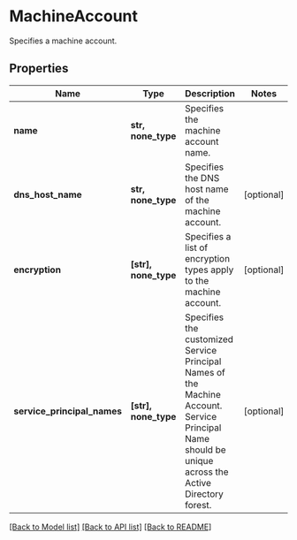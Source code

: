 # MachineAccount

Specifies a machine account.

## Properties
Name | Type | Description | Notes
------------ | ------------- | ------------- | -------------
**name** | **str, none_type** | Specifies the machine account name. | 
**dns_host_name** | **str, none_type** | Specifies the DNS host name of the machine account. | [optional] 
**encryption** | **[str], none_type** | Specifies a list of encryption types apply to the machine account. | [optional] 
**service_principal_names** | **[str], none_type** | Specifies the customized Service Principal Names of the Machine Account. Service Principal Name should be unique across the Active Directory forest. | [optional] 

[[Back to Model list]](../README.md#documentation-for-models) [[Back to API list]](../README.md#documentation-for-api-endpoints) [[Back to README]](../README.md)


